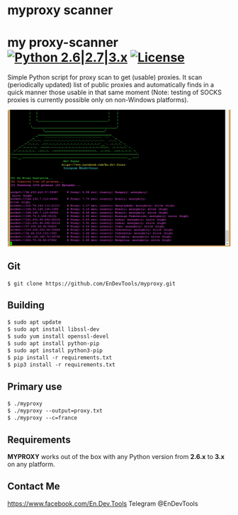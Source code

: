 # myproxy scanner


my proxy-scanner [![Python 2.6|2.7|3.x](https://img.shields.io/badge/python-2.6|2.7|3.x-yellow.svg)](https://www.python.org/) [![License](https://img.shields.io/badge/license-Public_domain-red.svg)](https://github.com/EnDevTools/myproxy)
====

Simple Python script for proxy scan to get (usable) proxies. It scan (periodically updated) list of public proxies and automatically finds in a quick manner those usable in that same moment (Note: testing of SOCKS proxies is currently possible only on non-Windows platforms).


![fetch](https://github.com/EnDevTools/myproxy/blob/master/myproxy.png)


## Git


    $ git clone https://github.com/EnDevTools/myproxy.git
   

## Building

    $ sudo apt update
    $ sudo apt install libssl-dev
    $ sudo yum install openssl-devel
    $ sudo apt install python-pip
    $ sudo apt install python3-pip
    $ pip install -r requirements.txt
    $ pip3 install -r requirements.txt
    
    
   
   
## Primary use


    $ ./myproxy
    $ ./myproxy --output=proxy.txt
    $ ./myproxy --c=france
    

Requirements
----

**MYPROXY** works out of the box with any Python version from **2.6.x** to **3.x** on any platform.


## Contact Me
https://www.facebook.com/En.Dev.Tools
Telegram @EnDevTools

